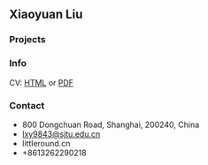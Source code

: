 ## Xiaoyuan Liu

### Projects

### Info
CV: [HTML](static/cv2018_09_15.html) or [PDF](static/cv_xiaoyuanliu_2018_09_15.pdf)

### Contact 
- 800 Dongchuan Road, Shanghai, 200240, China
- lxy9843@sjtu.edu.cn
- littleround.cn
- +8613262290218
